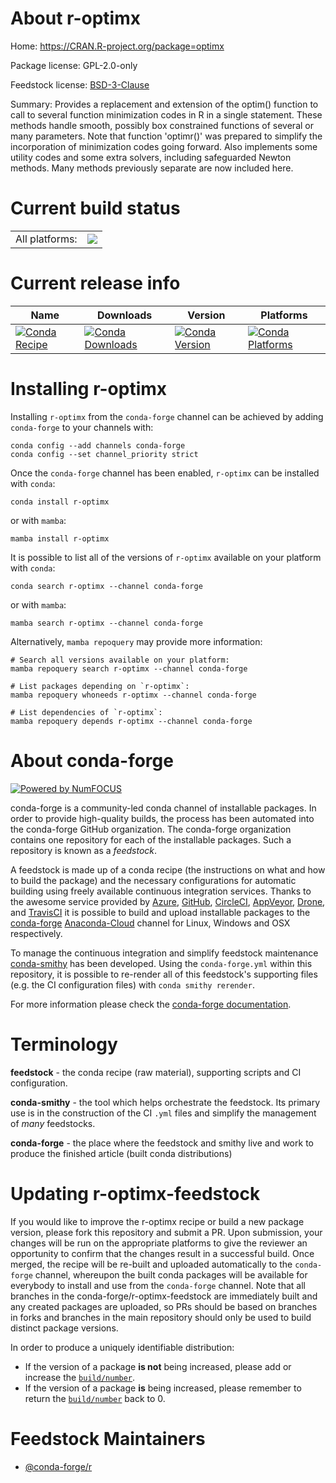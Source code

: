 About r-optimx
==============

Home: https://CRAN.R-project.org/package=optimx

Package license: GPL-2.0-only

Feedstock license: [BSD-3-Clause](https://github.com/conda-forge/r-optimx-feedstock/blob/main/LICENSE.txt)

Summary: Provides a replacement and extension of the optim() function to call to several function minimization codes in R in a single statement. These methods handle smooth, possibly box constrained functions  of several or many parameters. Note that function 'optimr()' was prepared to simplify the incorporation of minimization codes going forward. Also implements some utility codes and some extra solvers, including safeguarded Newton methods. Many methods previously separate are now included here.

Current build status
====================


<table><tr><td>All platforms:</td>
    <td>
      <a href="https://dev.azure.com/conda-forge/feedstock-builds/_build/latest?definitionId=4274&branchName=main">
        <img src="https://dev.azure.com/conda-forge/feedstock-builds/_apis/build/status/r-optimx-feedstock?branchName=main">
      </a>
    </td>
  </tr>
</table>

Current release info
====================

| Name | Downloads | Version | Platforms |
| --- | --- | --- | --- |
| [![Conda Recipe](https://img.shields.io/badge/recipe-r--optimx-green.svg)](https://anaconda.org/conda-forge/r-optimx) | [![Conda Downloads](https://img.shields.io/conda/dn/conda-forge/r-optimx.svg)](https://anaconda.org/conda-forge/r-optimx) | [![Conda Version](https://img.shields.io/conda/vn/conda-forge/r-optimx.svg)](https://anaconda.org/conda-forge/r-optimx) | [![Conda Platforms](https://img.shields.io/conda/pn/conda-forge/r-optimx.svg)](https://anaconda.org/conda-forge/r-optimx) |

Installing r-optimx
===================

Installing `r-optimx` from the `conda-forge` channel can be achieved by adding `conda-forge` to your channels with:

```
conda config --add channels conda-forge
conda config --set channel_priority strict
```

Once the `conda-forge` channel has been enabled, `r-optimx` can be installed with `conda`:

```
conda install r-optimx
```

or with `mamba`:

```
mamba install r-optimx
```

It is possible to list all of the versions of `r-optimx` available on your platform with `conda`:

```
conda search r-optimx --channel conda-forge
```

or with `mamba`:

```
mamba search r-optimx --channel conda-forge
```

Alternatively, `mamba repoquery` may provide more information:

```
# Search all versions available on your platform:
mamba repoquery search r-optimx --channel conda-forge

# List packages depending on `r-optimx`:
mamba repoquery whoneeds r-optimx --channel conda-forge

# List dependencies of `r-optimx`:
mamba repoquery depends r-optimx --channel conda-forge
```


About conda-forge
=================

[![Powered by
NumFOCUS](https://img.shields.io/badge/powered%20by-NumFOCUS-orange.svg?style=flat&colorA=E1523D&colorB=007D8A)](https://numfocus.org)

conda-forge is a community-led conda channel of installable packages.
In order to provide high-quality builds, the process has been automated into the
conda-forge GitHub organization. The conda-forge organization contains one repository
for each of the installable packages. Such a repository is known as a *feedstock*.

A feedstock is made up of a conda recipe (the instructions on what and how to build
the package) and the necessary configurations for automatic building using freely
available continuous integration services. Thanks to the awesome service provided by
[Azure](https://azure.microsoft.com/en-us/services/devops/), [GitHub](https://github.com/),
[CircleCI](https://circleci.com/), [AppVeyor](https://www.appveyor.com/),
[Drone](https://cloud.drone.io/welcome), and [TravisCI](https://travis-ci.com/)
it is possible to build and upload installable packages to the
[conda-forge](https://anaconda.org/conda-forge) [Anaconda-Cloud](https://anaconda.org/)
channel for Linux, Windows and OSX respectively.

To manage the continuous integration and simplify feedstock maintenance
[conda-smithy](https://github.com/conda-forge/conda-smithy) has been developed.
Using the ``conda-forge.yml`` within this repository, it is possible to re-render all of
this feedstock's supporting files (e.g. the CI configuration files) with ``conda smithy rerender``.

For more information please check the [conda-forge documentation](https://conda-forge.org/docs/).

Terminology
===========

**feedstock** - the conda recipe (raw material), supporting scripts and CI configuration.

**conda-smithy** - the tool which helps orchestrate the feedstock.
                   Its primary use is in the construction of the CI ``.yml`` files
                   and simplify the management of *many* feedstocks.

**conda-forge** - the place where the feedstock and smithy live and work to
                  produce the finished article (built conda distributions)


Updating r-optimx-feedstock
===========================

If you would like to improve the r-optimx recipe or build a new
package version, please fork this repository and submit a PR. Upon submission,
your changes will be run on the appropriate platforms to give the reviewer an
opportunity to confirm that the changes result in a successful build. Once
merged, the recipe will be re-built and uploaded automatically to the
`conda-forge` channel, whereupon the built conda packages will be available for
everybody to install and use from the `conda-forge` channel.
Note that all branches in the conda-forge/r-optimx-feedstock are
immediately built and any created packages are uploaded, so PRs should be based
on branches in forks and branches in the main repository should only be used to
build distinct package versions.

In order to produce a uniquely identifiable distribution:
 * If the version of a package **is not** being increased, please add or increase
   the [``build/number``](https://docs.conda.io/projects/conda-build/en/latest/resources/define-metadata.html#build-number-and-string).
 * If the version of a package **is** being increased, please remember to return
   the [``build/number``](https://docs.conda.io/projects/conda-build/en/latest/resources/define-metadata.html#build-number-and-string)
   back to 0.

Feedstock Maintainers
=====================

* [@conda-forge/r](https://github.com/conda-forge/r/)

